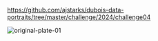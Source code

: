 https://github.com/ajstarks/dubois-data-portraits/tree/master/challenge/2024/challenge04

![original-plate-01](https://github.com/sndaba/2024DuBoisChallengeInRstats/assets/53818579/02014d02-222d-4eac-befc-ed39f1497a67)
